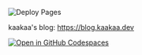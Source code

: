 ![Deploy Pages](https://github.com/kaakaa/blog/workflows/Deploy%20Pages/badge.svg)

kaakaa's blog: https://blog.kaakaa.dev


[![Open in GitHub Codespaces](https://github.com/codespaces/badge.svg)](https://codespaces.new/kaakaa/blog)